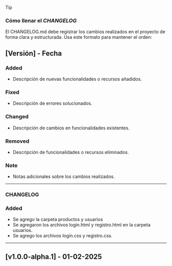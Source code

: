 > [!TIP]
> ### Cómo llenar el *CHANGELOG*
> El CHANGELOG.md debe registrar los cambios realizados en el proyecto de forma clara y estructurada. Usa este formato para mantener el orden:
> ## [Versión] - Fecha
> ### Added
> - Descripción de nuevas funcionalidades o recursos añadidos.
> ### Fixed
> - Descripción de errores solucionados.
> ### Changed
> - Descripción de cambios en funcionalidades existentes.
> ### Removed
> - Descripción de funcionalidades o recursos eliminados.
> ### Note
> - Notas adicionales sobre los cambios realizados.
---

### CHANGELOG



### Added

 - Se agrego la carpeta productos y usuarios
 - Se agregaron los archivos login.html y registro.html en la carpeta usuarios.
 - Se agrego los archivos login.css y registro.css.

 ----

## [v1.0.0-alpha.1] - 01-02-2025

